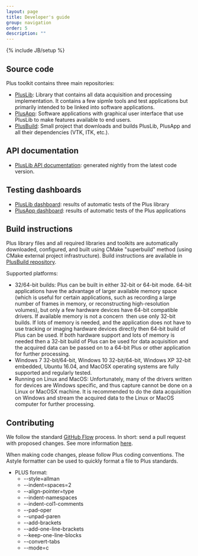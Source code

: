 ```yaml
---
layout: page
title: Developer's guide
group: navigation
order: 5
description: ""
---
```

{% include JB/setup %}

Source code
-----------

Plus toolkit contains three main repositories:
- [PlusLib](https://github.com/PlusToolkit/PlusLib/): Library that contains all data acquisition and processing implementation. It contains a few sipmle tools and test applications but primarily intended to be linked into software applications.
- [PlusApp](https://github.com/PlusToolkit/PlusApp/): Software applications with graphical user interface that use PlusLib to make features available to end users.
- [PlusBuild](https://github.com/PlusToolkit/PlusBuild/): Small project that downloads and builds PlusLib, PlusApp and all their dependencies (VTK, ITK, etc.).

API documentation
-----------------

- <a href="http://perk-software.cs.queensu.ca/plus/doc/nightly/dev/">PlusLib API documentation</a>: generated nightly from the latest code version.

Testing dashboards
------------------

- [PlusLib dashboard](http://perkdata.cs.queensu.ca/CDash/index.php?project=PlusLib): results of automatic tests of the Plus library
- [PlusApp dashboard](http://perkdata.cs.queensu.ca/CDash/index.php?project=PlusApp): results of automatic tests of the Plus applications

Build instructions
------------------

Plus library files and all required libraries and toolkits are automatically downloaded, configured, and built using CMake "superbuild" method (using CMake external project infrastructure). Build instructions are available in [PlusBuild repository](https://github.com/PlusToolkit/PlusBuild/blob/master/README.md).

Supported platforms:
- 32/64-bit builds: Plus can be built in either 32-bit or 64-bit mode. 64-bit applications have the advantage of larger available memory space (which is useful for certain applications, such as recording a large number of frames in memory, or reconstructing high-resolution volumes), but only a few hardware devices have 64-bit compatible drivers. If available memory is not a concern &nbsp;then use only 32-bit builds. If lots of memory is needed, and the application does not have to use tracking or imaging hardware devices directly then 64-bit build of Plus can be used. If both hardware support and lots of memory is needed then a 32-bit build of Plus can be used for data acquisition and the acquired data can be passed on to a 64-bit Plus or other application for further processing.
- Windows 7 32-bit/64-bit, Windows 10 32-bit/64-bit, Windows XP 32-bit embedded, Ubuntu 16.04, and MacOSX operating systems are fully supported and regularly tested.
- Running on Linux and MacOS: Unfortunately, many of the drivers written for devices are Windows specific, and thus capture cannot be done on a Linux or MacOSX machine. It is recommended to do the data acquisition on Windows and stream the acquired data to the Linux or MacOS computer for further processing.

Contributing
----------

We follow the standard [GitHub Flow](https://guides.github.com/introduction/flow/) process. In short: send a pull request with proposed changes. See more information [here](https://github.com/PlusToolkit/PlusBuild/blob/master/CONTRIBUTING.md).

When making code changes, please follow Plus coding conventions. The Astyle formatter can be used to quickly format a file to Plus standards.
* PLUS format:
  * --style=allman
  * --indent=spaces=2
  * --align-pointer=type
  * --indent-namespaces
  * --indent-col1-comments
  * --pad-oper
  * --unpad-paren
  * --add-brackets
  * --add-one-line-brackets
  * --keep-one-line-blocks
  * --convert-tabs
  * --mode=c
